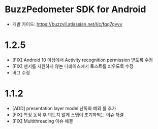 # BuzzPedometer SDK for Android

* 개발 가이드: https://buzzvil.atlassian.net/l/c/fqq7qvvv

# 1.2.5
* [FIX] Android 10 이상에서 Activity recognition permission 받도록 수정
* [FIX] 센서를 지원하지 않는 디바이스에서 토스트를 띄우도록 수정
* 버그 수정

# 1.1.2
* [ADD] presentation layer model 난독화 예외 룰 추가
* [FIX] 특정 동작 후 의도치 않게 스텝이 초기화되는 이슈 해결
* [FIX] Multithreading 이슈 해결
